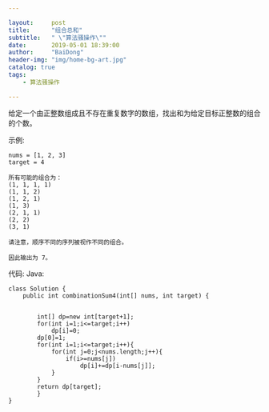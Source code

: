 ```yaml
---

layout:     post
title:      "组合总和"
subtitle:   " \"算法骚操作\""
date:       2019-05-01 18:39:00
author:     "BaiDong"
header-img: "img/home-bg-art.jpg"
catalog: true
tags:
    - 算法骚操作

---
```


给定一个由正整数组成且不存在重复数字的数组，找出和为给定目标正整数的组合的个数。

示例:

    nums = [1, 2, 3]
    target = 4

    所有可能的组合为：
    (1, 1, 1, 1)
    (1, 1, 2)
    (1, 2, 1)
    (1, 3)
    (2, 1, 1)
    (2, 2)
    (3, 1)

    请注意，顺序不同的序列被视作不同的组合。

    因此输出为 7。


代码:
Java:

    class Solution {
        public int combinationSum4(int[] nums, int target) {
            
        
            int[] dp=new int[target+1];
            for(int i=1;i<=target;i++)
                dp[i]=0;
            dp[0]=1;
            for(int i=1;i<=target;i++){
                for(int j=0;j<nums.length;j++){
                    if(i>=nums[j])
                        dp[i]+=dp[i-nums[j]];
                }
            }
            return dp[target];
            }    
    }



